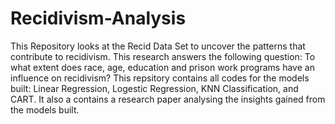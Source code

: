 # Recidivism-Analysis
This Repository looks at the Recid Data Set to uncover the patterns that contribute to recidivism. This research answers the following question: To what extent does race, age, education and prison work programs have an influence on recidivism?
This repsitory contains all codes for the models built: Linear Regression, Logestic Regression, KNN Classification, and CART. It also a contains a research paper analysing the insights gained from the models built.
